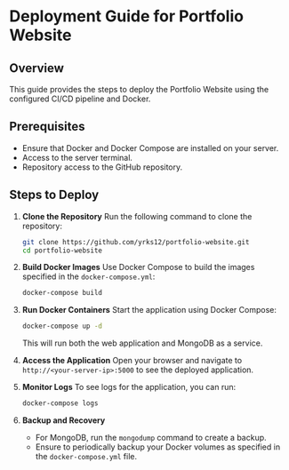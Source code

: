 # Deployment Guide for Portfolio Website

## Overview
This guide provides the steps to deploy the Portfolio Website using the configured CI/CD pipeline and Docker.

## Prerequisites
- Ensure that Docker and Docker Compose are installed on your server.
- Access to the server terminal.
- Repository access to the GitHub repository.

## Steps to Deploy
1. **Clone the Repository**
   Run the following command to clone the repository:
   ```bash
   git clone https://github.com/yrks12/portfolio-website.git
   cd portfolio-website
   ```

2. **Build Docker Images**
   Use Docker Compose to build the images specified in the `docker-compose.yml`:
   ```bash
   docker-compose build
   ```

3. **Run Docker Containers**
   Start the application using Docker Compose:
   ```bash
   docker-compose up -d
   ```
   This will run both the web application and MongoDB as a service.

4. **Access the Application**
   Open your browser and navigate to `http://<your-server-ip>:5000` to see the deployed application.

5. **Monitor Logs**
   To see logs for the application, you can run:
   ```bash
   docker-compose logs
   ```

6. **Backup and Recovery**
   - For MongoDB, run the `mongodump` command to create a backup.
   - Ensure to periodically backup your Docker volumes as specified in the `docker-compose.yml` file.